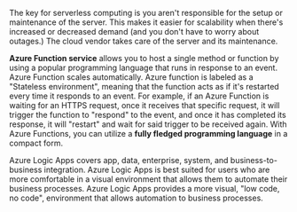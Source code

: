 
The key for serverless computing is you aren't responsible for the setup or maintenance of the server. This makes it easier for scalability when there's increased or decreased demand (and you don't have to worry about outages.) The cloud vendor takes care of the server and its maintenance.

**Azure Function service** allows you to host a single method or function by using a popular programming language that runs in response to an event. Azure Function scales automatically. Azure function is labeled as a "Stateless environment", meaning that the function acts as if it's restarted every time it responds to an event. For example, if an Azure Function is waiting for an HTTPS request, once it receives that specific request, it will trigger the function to "respond" to the event, and once it has completed its response, it will "restart" and wait for said trigger to be received again. With Azure Functions, you can utilize a **fully fledged programming language** in a compact form.

Azure Logic Apps covers app, data, enterprise, system, and business-to-business integration. Azure Logic Apps is best suited for users who are more comfortable in a visual environment that allows them to automate their business processes. Azure Logic Apps provides a more visual, "low code, no code", environment that allows automation to business processes.